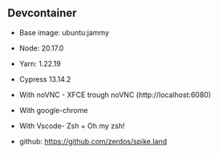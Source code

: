 ## Devcontainer

- Base image: ubuntu:jammy
- Node: 20.17.0
- Yarn: 1.22.19
- Cypress 13.14.2
- With noVNC - XFCE trough noVNC (http://localhost:6080)
- With google-chrome
- With Vscode- Zsh + Oh my zsh!

- github: https://github.com/zerdos/spike.land

